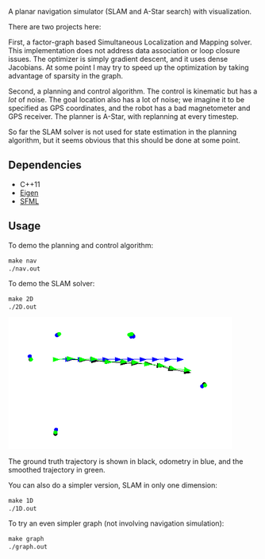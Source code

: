 A planar navigation simulator (SLAM and A-Star search) with visualization.

There are two projects here:

First, a factor-graph based Simultaneous Localization and Mapping solver. This implementation does not address data association or loop closure issues. The optimizer is simply gradient descent, and it uses dense Jacobians. At some point I may try to speed up the optimization by taking advantage of sparsity in the graph.

Second, a planning and control algorithm. The control is kinematic but has a _lot_ of noise. The goal location also has a lot of noise; we imagine it to be specified as GPS coordinates, and the robot has a bad magnetometer and GPS receiver. The planner is A-Star, with replanning at every timestep.

So far the SLAM solver is not used for state estimation in the planning algorithm, but it seems obvious that this should be done at some point.

## Dependencies

 * C++11
 * [Eigen](http://eigen.tuxfamily.org)
 * [SFML](https://www.sfml-dev.org/tutorials/2.5/)

## Usage

To demo the planning and control algorithm:
```
make nav
./nav.out
```

To demo the SLAM solver:

```
make 2D
./2D.out
```

![alt text](slam.png "Demo screenshot")

The ground truth trajectory is shown in black, odometry in blue, and the smoothed trajectory in green.

You can also do a simpler version, SLAM in only one dimension:

```
make 1D
./1D.out
```

To try an even simpler graph (not involving navigation simulation):

```
make graph
./graph.out
```
